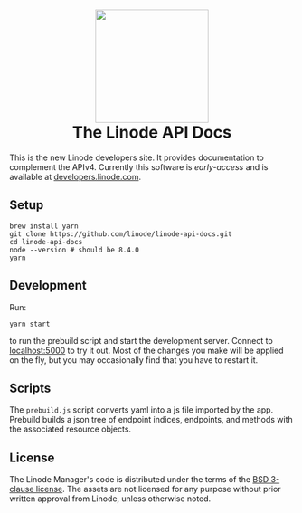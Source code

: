 <h1 align="center">
  <img src="https://www.linode.com/media/images/logos/diagonal/light/linode-logo_diagonal_light_medium.png" width="200" />
  <br />
  The Linode API Docs
</h1>

This is the new Linode developers site. It provides documentation to complement the APIv4.
Currently this software is *early-access* and is available at [developers.linode.com](https://developers.linode.com).

## Setup

    brew install yarn
    git clone https://github.com/linode/linode-api-docs.git
    cd linode-api-docs
    node --version # should be 8.4.0
    yarn

## Development

Run:

    yarn start

to run the prebuild script and start the development server. Connect to
[localhost:5000](https://localhost:5000) to try it out. Most of the changes you
make will be applied on the fly, but you may occasionally find that you have to
restart it.

## Scripts

The `prebuild.js` script converts yaml into a js file imported by the app. 
Prebuild builds a json tree of endpoint indices, endpoints, and methods with 
the associated resource objects.

## License

The Linode Manager's code is distributed under the terms of the [BSD 3-clause
license](https://github.com/linode/manager/blob/master/LICENSE). The assets are
not licensed for any purpose without prior written approval from Linode, unless
otherwise noted.
